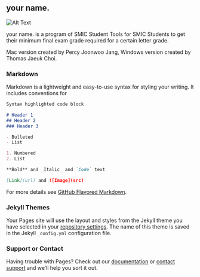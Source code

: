 ## your name. 

![Alt Text](https://github.com/{user}/{repo}/raw/master/path/to/image.gif)

your name. is a program of SMIC Student Tools for SMIC Students to get their minimum final exam grade required for a certain letter grade.

Mac version created by Percy Joonwoo Jang, Windows version created by Thomas Jaeuk Choi.

### Markdown

Markdown is a lightweight and easy-to-use syntax for styling your writing. It includes conventions for

```markdown
Syntax highlighted code block

# Header 1
## Header 2
### Header 3

- Bulleted
- List

1. Numbered
2. List

**Bold** and _Italic_ and `Code` text

[Link](url) and ![Image](src)
```

For more details see [GitHub Flavored Markdown](https://guides.github.com/features/mastering-markdown/).

### Jekyll Themes

Your Pages site will use the layout and styles from the Jekyll theme you have selected in your [repository settings](https://github.com/timingsniper/your-grade.-SMIC-Student-Tools-/settings). The name of this theme is saved in the Jekyll `_config.yml` configuration file.

### Support or Contact

Having trouble with Pages? Check out our [documentation](https://help.github.com/categories/github-pages-basics/) or [contact support](https://github.com/contact) and we’ll help you sort it out.
